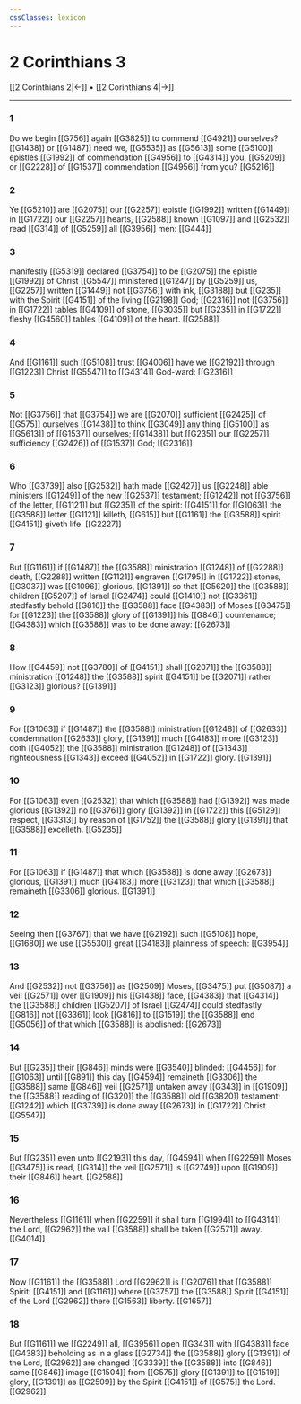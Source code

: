 ```yaml
---
cssClasses: lexicon
---
```

# 2 Corinthians 3

[[2 Corinthians 2|←]] • [[2 Corinthians 4|→]]

---

### 1
Do we begin [[G756]] again [[G3825]] to commend [[G4921]] ourselves? [[G1438]] or [[G1487]] need we, [[G5535]] as [[G5613]] some [[G5100]] epistles [[G1992]] of commendation [[G4956]] to [[G4314]] you, [[G5209]] or [[G2228]] of [[G1537]] commendation [[G4956]] from you? [[G5216]]

### 2
Ye [[G5210]] are [[G2075]] our [[G2257]] epistle [[G1992]] written [[G1449]] in [[G1722]] our [[G2257]] hearts, [[G2588]] known [[G1097]] and [[G2532]] read [[G314]] of [[G5259]] all [[G3956]] men: [[G444]]

### 3
manifestly [[G5319]]  declared [[G3754]] to be [[G2075]] the epistle [[G1992]] of Christ [[G5547]] ministered [[G1247]] by [[G5259]] us, [[G2257]] written [[G1449]] not [[G3756]] with ink, [[G3188]] but [[G235]] with the Spirit [[G4151]] of the living [[G2198]] God; [[G2316]] not [[G3756]] in [[G1722]] tables [[G4109]] of stone, [[G3035]] but [[G235]] in [[G1722]] fleshy [[G4560]] tables [[G4109]] of the heart. [[G2588]]

### 4
And [[G1161]] such [[G5108]] trust [[G4006]] have we [[G2192]] through [[G1223]] Christ [[G5547]] to [[G4314]] God-ward: [[G2316]]

### 5
Not [[G3756]] that [[G3754]] we are [[G2070]] sufficient [[G2425]] of [[G575]] ourselves [[G1438]] to think [[G3049]] any thing [[G5100]] as [[G5613]] of [[G1537]] ourselves; [[G1438]] but [[G235]] our [[G2257]] sufficiency [[G2426]] of [[G1537]] God; [[G2316]]

### 6
Who [[G3739]] also [[G2532]] hath made [[G2427]] us [[G2248]] able ministers [[G1249]] of the new [[G2537]] testament; [[G1242]] not [[G3756]] of the letter, [[G1121]] but [[G235]] of the spirit: [[G4151]] for [[G1063]] the [[G3588]] letter [[G1121]] killeth, [[G615]] but [[G1161]] the [[G3588]] spirit [[G4151]] giveth life. [[G2227]]

### 7
But [[G1161]] if [[G1487]] the [[G3588]] ministration [[G1248]] of [[G2288]] death, [[G2288]] written [[G1121]] engraven [[G1795]] in [[G1722]] stones, [[G3037]] was [[G1096]] glorious, [[G1391]] so that [[G5620]] the [[G3588]] children [[G5207]] of Israel [[G2474]] could [[G1410]] not [[G3361]] stedfastly behold [[G816]] the [[G3588]] face [[G4383]] of Moses [[G3475]] for [[G1223]] the [[G3588]] glory of [[G1391]] his [[G846]] countenance; [[G4383]] which [[G3588]] was to be done away: [[G2673]]

### 8
How [[G4459]] not [[G3780]] of [[G4151]] shall [[G2071]] the [[G3588]] ministration [[G1248]] the [[G3588]] spirit [[G4151]] be [[G2071]] rather [[G3123]] glorious? [[G1391]]

### 9
For [[G1063]] if [[G1487]] the [[G3588]] ministration [[G1248]] of [[G2633]] condemnation [[G2633]] glory, [[G1391]] much [[G4183]] more [[G3123]] doth [[G4052]] the [[G3588]] ministration [[G1248]] of [[G1343]] righteousness [[G1343]] exceed [[G4052]] in [[G1722]] glory. [[G1391]]

### 10
For [[G1063]] even [[G2532]] that which [[G3588]] had [[G1392]] was made glorious [[G1392]] no [[G3761]] glory [[G1392]] in [[G1722]] this [[G5129]] respect, [[G3313]] by reason of [[G1752]] the [[G3588]] glory [[G1391]] that [[G3588]] excelleth. [[G5235]]

### 11
For [[G1063]] if [[G1487]] that which [[G3588]] is done away [[G2673]] glorious, [[G1391]] much [[G4183]] more [[G3123]] that which [[G3588]] remaineth [[G3306]] glorious. [[G1391]]

### 12
Seeing then [[G3767]] that we have [[G2192]] such [[G5108]] hope, [[G1680]] we use [[G5530]] great [[G4183]] plainness of speech: [[G3954]]

### 13
And [[G2532]] not [[G3756]] as [[G2509]] Moses, [[G3475]] put [[G5087]] a veil [[G2571]] over [[G1909]] his [[G1438]] face, [[G4383]] that [[G4314]] the [[G3588]] children [[G5207]] of Israel [[G2474]] could stedfastly [[G816]] not [[G3361]] look [[G816]] to [[G1519]] the [[G3588]] end [[G5056]] of that which [[G3588]] is abolished: [[G2673]]

### 14
But [[G235]] their [[G846]] minds were [[G3540]] blinded: [[G4456]] for [[G1063]] until [[G891]] this day [[G4594]] remaineth [[G3306]] the [[G3588]] same [[G846]] veil [[G2571]] untaken away [[G343]] in [[G1909]] the [[G3588]] reading of [[G320]] the [[G3588]] old [[G3820]] testament; [[G1242]] which [[G3739]] is done away [[G2673]] in [[G1722]] Christ. [[G5547]]

### 15
But [[G235]] even unto [[G2193]] this day, [[G4594]] when [[G2259]] Moses [[G3475]] is read, [[G314]] the veil [[G2571]] is [[G2749]] upon [[G1909]] their [[G846]] heart. [[G2588]]

### 16
Nevertheless [[G1161]] when [[G2259]] it shall turn [[G1994]] to [[G4314]] the Lord, [[G2962]] the vail [[G3588]]  shall be taken [[G2571]] away. [[G4014]]

### 17
Now [[G1161]] the [[G3588]] Lord [[G2962]] is [[G2076]]  that [[G3588]] Spirit: [[G4151]] and [[G1161]] where [[G3757]] the [[G3588]] Spirit [[G4151]] of the Lord [[G2962]] there [[G1563]] liberty. [[G1657]]

### 18
But [[G1161]] we [[G2249]] all, [[G3956]] open [[G343]] with [[G4383]] face [[G4383]] beholding as in a glass [[G2734]] the [[G3588]] glory [[G1391]] of the Lord, [[G2962]] are changed [[G3339]] the [[G3588]] into [[G846]] same [[G846]] image [[G1504]] from [[G575]] glory [[G1391]] to [[G1519]] glory, [[G1391]] as [[G2509]] by the Spirit [[G4151]] of [[G575]] the Lord. [[G2962]]